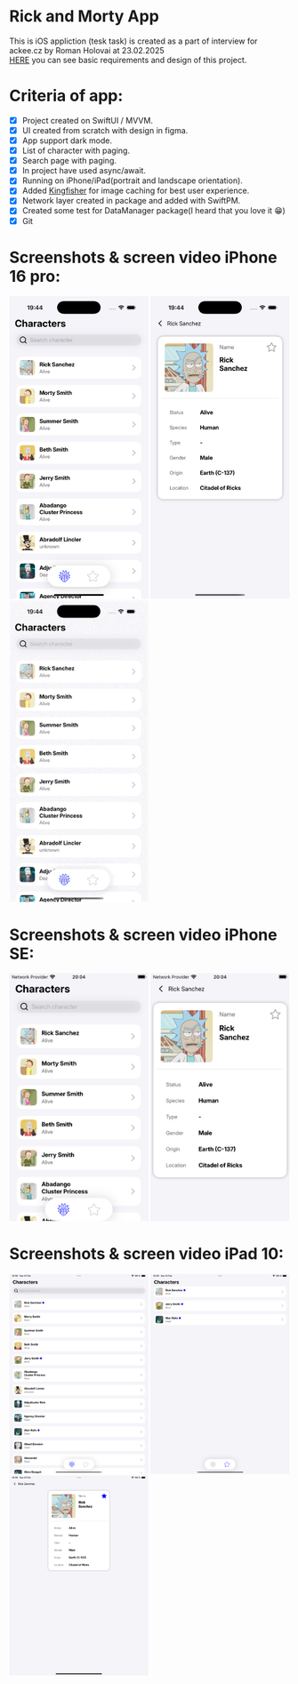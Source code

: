 # Rick and Morty App 
This is iOS appliction (tesk task) is created as a part of interview for ackee.cz by Roman Holovai at 23.02.2025 <br>
<a href="https://github.com/AckeeCZ/ios-task-rick-and-morty?tab=readme-ov-file">HERE</a> you can see basic requirements and design of this project.

# Criteria of app:
- [x] Project created on SwiftUI / MVVM.
- [x] UI created from scratch with design in figma.
- [x] App support dark mode.
- [x] List of character with paging.
- [x] Search page with paging.
- [x] In project have used async/await.
- [x] Running on iPhone/iPad(portrait and landscape orientation).
- [x] Added <a href="https://github.com/onevcat/Kingfisher">Kingfisher</a> for image caching for best user experience.
- [x] Network layer created in package and added with SwiftPM.
- [x] Created some test for DataManager package(I heard that you love it 😁)
- [x] Git

# Screenshots & screen video iPhone 16 pro:
<p align="leading">
  <img src="1.png" width="250"/>
  <img src="2.png" width="250"/>
  <img src="3.gif" width="250"/>
</p>

# Screenshots & screen video iPhone SE:
<p align="leading">
  <img src="4.png" width="250"/>
  <img src="5.png" width="250"/>
</p>

# Screenshots & screen video iPad 10:
<p align="leading">
  <img src="6.png" width="250"/>
  <img src="7.png" width="250"/>
  <img src="8.png" width="250"/>
</p>
